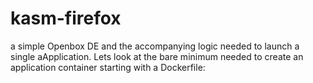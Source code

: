 # kasm-firefox
a simple Openbox DE and the accompanying logic needed to launch a single aApplication. Lets look at the bare minimum needed to create an application container starting with a Dockerfile:
